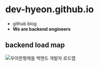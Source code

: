 # dev-hyeon.github.io
- github blog
- **We are backend engineers**

## backend load map
![우아한형제들 백엔드 개발자 로드맵](https://github.com/woowacourse/back-end-roadmap/blob/master/Images/backend_roadmap_v1.2.3.png?raw=true)
